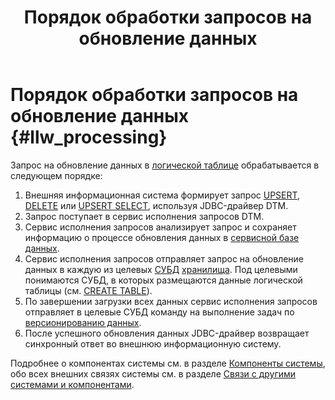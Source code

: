 ﻿---
layout: default
title: Порядок обработки запросов на обновление данных
nav_order: 3
parent: Связи с другими системами и компонентами
grand_parent: Обзор понятий, компонентов и связей
has_children: false
has_toc: false
---

# Порядок обработки запросов на обновление данных {#llw_processing}

Запрос на обновление данных в [логической таблице](../../main_concepts/logical_table/logical_table.md) 
обрабатывается в следующем порядке:
1.  Внешняя информационная система формирует запрос [UPSERT](../../../reference/sql_plus_requests/UPSERT/UPSERT.md), 
    [DELETE](../../../reference/sql_plus_requests/DELETE/DELETE.md) или 
    [UPSERT SELECT](../../../reference/sql_plus_requests/UPSERT_SELECT/UPSERT_SELECT.md), используя JDBC-драйвер DTM.
2.  Запрос поступает в сервис исполнения запросов DTM.
3.  Сервис исполнения запросов анализирует запрос и сохраняет информацию о процессе обновления данных в 
    [сервисной базе данных](../../main_concepts/service_db/service_db.md).
4.  Сервис исполнения запросов отправляет запрос на обновление данных в каждую из целевых 
    [СУБД](../../../introduction/supported_DBMS/supported_DBMS.md) 
    [хранилища](../../main_concepts/data_storage/data_storage.md). Под целевыми понимаются 
    СУБД, в которых размещаются данные логической таблицы 
    (см. [CREATE TABLE](../../../reference/sql_plus_requests/CREATE_TABLE/CREATE_TABLE.md)).
5.  По завершении загрузки всех данных сервис исполнения запросов отправляет в целевые СУБД команду 
    на выполнение задач по 
    [версионированию данных](../../../working_with_system/data_upload/data_versioning/data_versioning.md).
6.  После успешного обновления данных JDBC-драйвер возвращает синхронный ответ во внешнюю 
    информационную систему.

Подробнее о компонентах системы см. в разделе [Компоненты системы](../../components/components.md), 
обо всех внешних связях системы см. в разделе [Связи с другими системами и компонентами](../interactions.md).